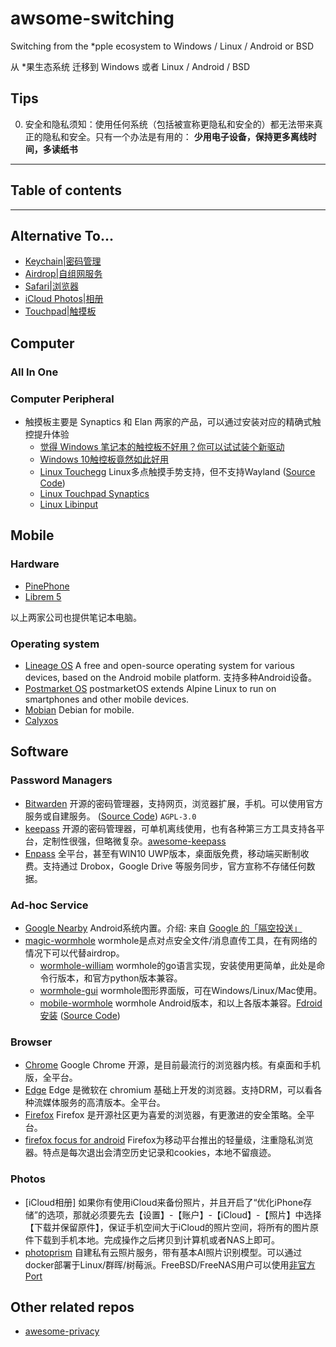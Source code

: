 # awsome-switching

Switching from the *pple ecosystem to Windows / Linux / Android or BSD

从 *果生态系统 迁移到 Windows 或者 Linux / Android / BSD

## Tips

0. 安全和隐私须知：使用任何系统（包括被宣称更隐私和安全的）都无法带来真正的隐私和安全。只有一个办法是有用的： **少用电子设备，保持更多离线时间，多读纸书**

--------------------

## Table of contents    

--------------------

## Alternative To...

* [Keychain|密码管理](#Password-Managers) 
* [Airdrop|自组网服务](#Ad-hoc-Service) 
* [Safari|浏览器](#Browser) 
* [iCloud Photos|相册](#Photo)
* [Touchpad|触摸板](#touchpad)

## Computer

### All In One

### Computer Peripheral

- 触摸板主要是 Synaptics 和 Elan 两家的产品，可以通过安装对应的精确式触控提升体验
  - [觉得 Windows 笔记本的触控板不好用？你可以试试装个新驱动](https://zhuanlan.zhihu.com/p/38249316)
  - [Windows 10触控板竟然如此好用](https://www.bilibili.com/read/cv5845861)
  - [Linux Touchegg](https://wiki.archlinux.org/title/touchegg) Linux多点触摸手势支持，但不支持Wayland ([Source Code](https://github.com/JoseExposito/touchegg)) 
  - [Linux Touchpad Synaptics](https://wiki.archlinux.org/title/Touchpad_Synaptics)
  - [Linux Libinput](https://wiki.archlinux.org/title/Libinput)

## Mobile

### Hardware
- [PinePhone](https://www.pine64.org/pinephone/)
- [Librem 5](https://shop.puri.sm/shop/librem-5/)

以上两家公司也提供笔记本电脑。

### Operating system
- [Lineage OS](https://lineageos.org/) A free and open-source operating system for various devices, based on the Android mobile platform. 支持多种Android设备。
- [Postmarket OS](https://postmarketos.org/) postmarketOS extends Alpine Linux to run on smartphones and other mobile devices. 
- [Mobian](https://mobian-project.org/) Debian for mobile. 
- [Calyxos](https://calyxos.org/)

## Software

<!-- BEGIN SOFTWARE LIST -->

### Password Managers

- [Bitwarden](https://bitwarden.com/) 开源的密码管理器，支持网页，浏览器扩展，手机。可以使用官方服务或自建服务。 ([Source Code](https://github.com/bitwarden/server)) `AGPL-3.0`
- [keepass](https://keepass.info/) 开源的密码管理器，可单机离线使用，也有各种第三方工具支持各平台，定制性很强，但略微复杂。[awesome-keepass](https://github.com/lgg/awesome-keepass)
- [Enpass](https://www.enpass.io/) 全平台，甚至有WIN10 UWP版本，桌面版免费，移动端买断制收费。支持通过 Drobox，Google Drive 等服务同步，官方宣称不存储任何数据。

### Ad-hoc Service

- [Google Nearby](https://en.wikipedia.org/wiki/Nearby_Share) Android系统内置。介绍: 来自 [Google 的「隔空投送」](https://sspai.com/post/61450)
- [magic-wormhole](https://github.com/magic-wormhole/magic-wormhole) wormhole是点对点安全文件/消息直传工具，在有网络的情况下可以代替airdrop。
  - [wormhole-william](https://github.com/psanford/wormhole-william) wormhole的go语言实现，安装使用更简单，此处是命令行版本，和官方python版本兼容。
  - [wormhole-gui](https://github.com/Jacalz/wormhole-gui) wormhole图形界面版，可在Windows/Linux/Mac使用。
  - [mobile-wormhole](https://play.google.com/store/apps/details?id=com.pavelsof.wormhole) wormhole Android版本，和以上各版本兼容。[Fdroid安装](https://f-droid.org/packages/com.pavelsof.wormhole/) ([Source Code](https://github.com/pavelsof/mobile-wormhole)) 

### Browser

- [Chrome](https://www.google.com/chrome)  Google Chrome 开源，是目前最流行的浏览器内核。有桌面和手机版，全平台。
- [Edge](https://microsoftedgewelcome.microsoft.com) Edge 是微软在 chromium 基础上开发的浏览器。支持DRM，可以看各种流媒体服务的高清版本。全平台。
- [Firefox](https://www.mozilla.org/en-US/firefox/new/) Firefox 是开源社区更为喜爱的浏览器，有更激进的安全策略。全平台。
- [firefox focus for android](https://play.google.com/store/apps/details?id=org.mozilla.focus&hl=en_US&gl=US) Firefox为移动平台推出的轻量级，注重隐私浏览器。特点是每次退出会清空历史记录和cookies，本地不留痕迹。

### Photos

- [iCloud相册] 如果你有使用iCloud来备份照片，并且开启了“优化iPhone存储”的选项，那就必须要先去【设置】-【账户】-【iCloud】-【照片】中选择【下载并保留原件】，保证手机空间大于iCloud的照片空间，将所有的图片原件下载到手机本地。完成操作之后拷贝到计算机或者NAS上即可。 
- [photoprism](https://github.com/photoprism/photoprism) 自建私有云照片服务，带有基本AI照片识别模型。可以通过docker部署于Linux/群晖/树莓派。FreeBSD/FreeNAS用户可以使用[非官方Port](https://github.com/huo-ju/photoprism-freebsd-port)

## Other related repos
- [awesome-privacy](https://github.com/pluja/awesome-privacy)
